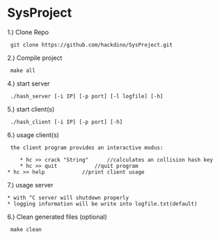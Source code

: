 # SysProject

 1.) Clone Repo
  
     git clone https://github.com/hackdino/SysProject.git

 2.) Compile project

     make all
    
 4.) start server
     
     ./hash_server [-i IP] [-p port] [-l logfile] [-h]
     
 5.) start client(s)
 
     ./hash_client [-i IP] [-p port] [-h]

 6.) usage client(s)

     the client program provides an interactive modus:

     	* hc >> crack "String" 		//calculates an collision hash key
     	* hc >> quit			//quit program
	* hc >> help			//print client usage

 7.) usage server

	* with ^C server will shutdown properly
	* logging information will be write into logfile.txt(default)


 6.) Clean generated files (optional)

     make clean
